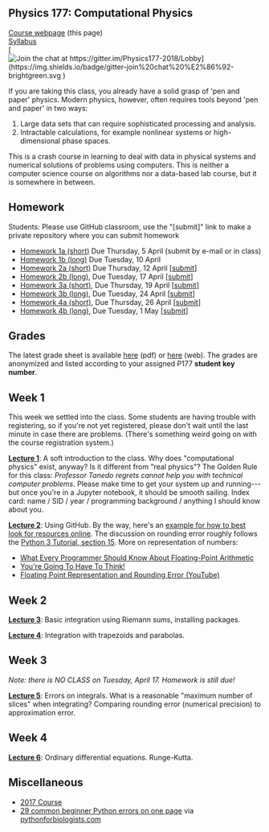 ## Physics 177: Computational Physics

[Course webpage](https://physics177-2018.github.io/) (this page)  
[Syllabus](https://github.com/Physics177-2018/Syllabus)  
[![Join the chat at https://gitter.im/Physics177-2018/Lobby](https://img.shields.io/badge/gitter-join%20chat%20%E2%86%92-brightgreen.svg
)](https://gitter.im/Physics177-2018/Lobby?utm_source=badge&utm_medium=badge&utm_campaign=pr-badge&utm_content=badge)  

If you are taking this class, you already have a solid grasp of 'pen and paper' physics. Modern physics, however, often requires tools beyond 'pen and paper' in two ways:
1. Large data sets that can require sophisticated processing and analysis.  
2. Intractable calculations, for example nonlinear systems or high-dimensional phase spaces.  

This is a crash course in learning to deal with data in physical systems and numerical solutions of problems using computers. This is neither a computer science course on algorithms nor a data-based lab course, but it is somewhere in between. 

## Homework

Students: Please use GitHub classroom, use the "[submit]" link to make a private repository where you can submit homework

* [Homework 1a (short)](https://github.com/Physics177-2018/Homework_1a) Due Thursday, 5 April (submit by e-mail or in class)
* [Homework 1b (long)](https://github.com/Physics177-2018/Homework_1b/blob/master/Homework%201b.ipynb) Due Tuesday, 10 April
* [Homework 2a (short)](https://github.com/Physics177-2018/Homework_2a) Due Thursday, 12 April [[submit](https://classroom.github.com/a/pHhYhL8W)]
* [Homework 2b (long)](https://github.com/Physics177-2018/Homework_2b), Due Tuesday, 17 April [[submit](https://classroom.github.com/a/dmOWtBBX)]
* [Homework 3a (short)](https://github.com/Physics177-2018/Homework_3a), Due Thursday, 19 April [[submit](https://classroom.github.com/a/P9Zp5S8n)]
* [Homework 3b (long)](https://github.com/Physics177-2018/homework_3b), Due Tuesday, 24 April [[submit](https://classroom.github.com/a/H6AZfUa1)]
* [Homework 4a (short)](https://github.com/Physics177-2018/homework_4a), Due Thursday, 26 April [[submit](https://classroom.github.com/a/3yrIcwGQ)]
* [Homework 4b (long)](https://github.com/Physics177-2018/Homework_4b), Due Tuesday, 1 May [[submit](https://classroom.github.com/a/OrgJMHuw)]




## Grades

The latest grade sheet is available [here](https://docs.google.com/spreadsheets/d/e/2PACX-1vQXeVv39Z9HfxOuAsAuf9HDCsY2b9lst-AaIZAJkF1nA3ATH1vkFhAy_AA1jY-4XspTcXHwYwEd9xz_/pub?gid=1181372918&single=true&output=pdf) (pdf) or [here](https://docs.google.com/spreadsheets/d/e/2PACX-1vQXeVv39Z9HfxOuAsAuf9HDCsY2b9lst-AaIZAJkF1nA3ATH1vkFhAy_AA1jY-4XspTcXHwYwEd9xz_/pubhtml?gid=1181372918&single=true) (web). The grades are anonymized and listed according to your assigned P177 **student key number**.

## Week 1

This week we settled into the class. Some students are having trouble with registering, so if you're not yet registered, please don't wait until the last minute in case there are problems. (There's something weird going on with the course registration system.)

**[Lecture 1](https://github.com/Physics177-2018/Lecture_01)**: A soft introduction to the class. Why does "computational physics" exist, anyway? Is it different from "real physics"? The Golden Rule for this class: *Professor Tanedo regrets cannot help you with technical computer problems*. Please make time to get your system up and running---but once you're in a Jupyter notebook, it should be smooth sailing. Index card: name / SID / year / programming background / anything I should know about you.

**[Lecture 2](https://github.com/Physics177-2018/Lecture_02)**: Using GitHub. By the way, here's an [example for how to best look for resources online](http://bfy.tw/DYY6). The discussion on rounding error roughly follows the [Python 3 Tutorial, section 15](https://docs.python.org/3/tutorial/floatingpoint.html). More on representation of numbers: 
- [What Every Programmer Should Know About Floating-Point Arithmetic](http://floating-point-gui.de/)
- [You're Going To Have To Think!](https://accu.org/index.php/journals/1702)
- [Floating Point Representation and Rounding Error (YouTube)](https://www.youtube.com/watch?v=wbxSTxhTmrs)

## Week 2

**[Lecture 3](https://github.com/Physics177-2018/Lecture_03)**: Basic integration using Riemann sums, installing packages. 

**[Lecture 4](https://github.com/Physics177-2018/Lecture_04)**: Integration with trapezoids and parabolas.

## Week 3

*Note: there is NO CLASS on Tuesday, April 17. Homework is still due!*

**[Lecture 5](https://github.com/Physics177-2018/Lecture_05)**: Errors on integrals. What is a reasonable "maximum number of slices" when integrating? Comparing rounding error (numerical precision) to approximation error. 

## Week 4

**[Lecture 6](https://github.com/Physics177-2018/Lecture_06)**: Ordinary differential equations. Runge-Kutta.

## Miscellaneous

* [2017 Course](https://github.com/Physics177-2017)
* [29 common beginner Python errors on one page](https://pythonforbiologists.com/29-common-beginner-errors-on-one-page/) via [pythonforbiologists.com](https://pythonforbiologists.com)
